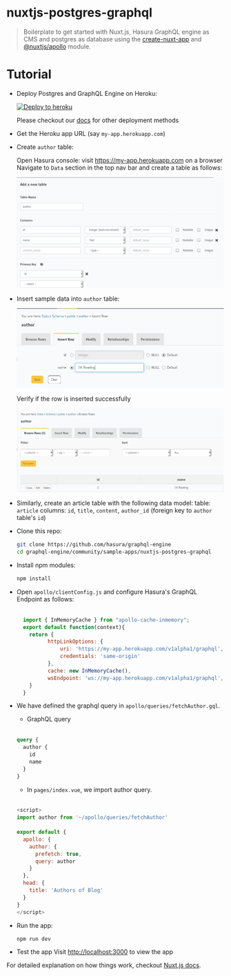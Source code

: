 # nuxtjs-postgres-graphql

> Boilerplate to get started with Nuxt.js, Hasura GraphQL engine as CMS and postgres as database using the [create-nuxt-app](https://nuxtjs.org/guide/installation) and [@nuxtjs/apollo](https://github.com/nuxt-community/apollo-module) module.

# Tutorial

- Deploy Postgres and GraphQL Engine on Heroku:
  
  [![Deploy to
  heroku](https://www.herokucdn.com/deploy/button.svg)](https://heroku.com/deploy?template=https://github.com/hasura/graphql-engine-heroku)

  Please checkout our [docs](https://docs.hasura.io/1.0/graphql/manual/deployment/index.html) for other deployment methods

- Get the Heroku app URL (say `my-app.herokuapp.com`)
- Create `author` table:
  
  Open Hasura console: visit https://my-app.herokuapp.com on a browser  
  Navigate to `Data` section in the top nav bar and create a table as follows:

  ![Create author table](../gatsby-postgres-graphql/assets/add_table.jpg)

- Insert sample data into `author` table:

  ![Insert data into author table](../gatsby-postgres-graphql/assets/insert_data.jpg)

  Verify if the row is inserted successfully

  ![Insert data into author table](../gatsby-postgres-graphql/assets/browse_rows.jpg)

- Similarly, create an article table with the following data model:
table: `article`
columns: `id`, `title`, `content`, `author_id` (foreign key to `author` table's `id`)

- Clone this repo:
  ```bash
  git clone https://github.com/hasura/graphql-engine
  cd graphql-engine/community/sample-apps/nuxtjs-postgres-graphql
  ```

- Install npm modules:
  ```bash
  npm install
  ```

- Open `apollo/clientConfig.js` and configure Hasura's GraphQL Endpoint as follows: 
  ```js

    import { InMemoryCache } from "apollo-cache-inmemory";
    export default function(context){
      return {
            httpLinkOptions: {
                uri: 'https://my-app.herokuapp.com/v1alpha1/graphql',
                credentials: 'same-origin'
            },
            cache: new InMemoryCache(),
            wsEndpoint: 'ws://my-app.herokuapp.com/v1alpha1/graphql',
      }
    }
  ```

- We have defined the graphql query in `apollo/queries/fetchAuthor.gql`. 
    - GraphQL query

    ```graphql

    query {
      author {
        id
        name
      }
    }

    ```

    - In `pages/index.vue`, we import author query.
    ```js

    <script>
    import author from '~/apollo/queries/fetchAuthor'

    export default {
      apollo: {
        author: {
          prefetch: true,
          query: author
        }
      },
      head: {
        title: 'Authors of Blog'
      }
    }
    </script>

    ```


- Run the app:
  ```bash
  npm run dev
  ```
- Test the app
  Visit [http://localhost:3000](http://localhost:3000) to view the app

For detailed explanation on how things work, checkout [Nuxt.js docs](https://nuxtjs.org).
